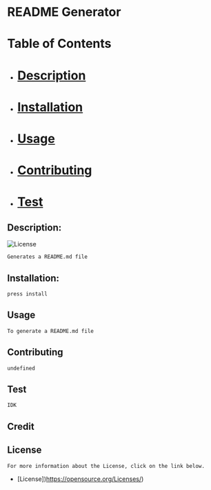 
       
# README Generator

# Table of Contents

- # [Description](#description)
- # [Installation](#installation) 
- # [Usage](#usage)
- # [Contributing](#contributing)
- # [Test](#test)

## Description:
![License](https://img.shields.io/badge/License--blue.svg "License Badge")

    Generates a README.md file
## Installation:
    press install
## Usage
    To generate a README.md file
## Contributing
    undefined
## Test
    IDK
## Credit

## License
    For more information about the License, click on the link below.

- [License])https://opensource.org/Licenses/)
